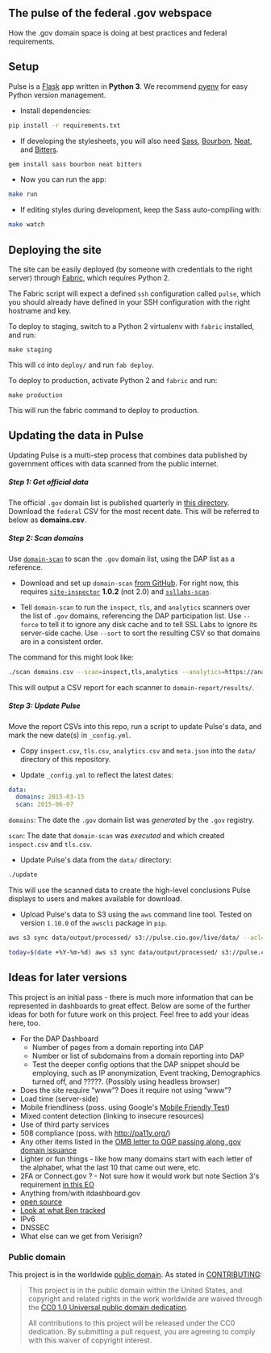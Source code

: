 ## The pulse of the federal .gov webspace

How the .gov domain space is doing at best practices and federal requirements.

## Setup

Pulse is a [Flask](http://flask.pocoo.org/) app written in **Python 3**. We recommend [pyenv](https://github.com/yyuu/pyenv) for easy Python version management.

* Install dependencies:

```bash
pip install -r requirements.txt
```

* If developing the stylesheets, you will also need [Sass](http://sass-lang.com/), [Bourbon](http://bourbon.io/), [Neat](http://neat.bourbon.io/), and [Bitters](http://bitters.bourbon.io/).

```bash
gem install sass bourbon neat bitters
```

* Now you can run the app:

```bash
make run
```

* If editing styles during development, keep the Sass auto-compiling with:

```bash
make watch
```

## Deploying the site

The site can be easily deployed (by someone with credentials to the right server) through [Fabric](https://github.com/fabric/fabric), which requires Python 2.

The Fabric script will expect a defined `ssh` configuration called `pulse`, which you should already have defined in your SSH configuration with the right hostname and key.

To deploy to staging, switch to a Python 2 virtualenv with `fabric` installed, and run:

```
make staging
```

This will `cd` into `deploy/` and run `fab deploy`.

To deploy to production, activate Python 2 and `fabric` and run:

```
make production
```

This will run the fabric command to deploy to production.

## Updating the data in Pulse

Updating Pulse is a multi-step process that combines data published by government offices with data scanned from the public internet.

##### Step 1: Get official data

The official `.gov` domain list is published quarterly in [this directory](https://github.com/GSA/data/tree/gh-pages/dotgov-domains). Download the `federal` CSV for the most recent date. This will be referred to below as **domains.csv**.

##### Step 2: Scan domains

Use [`domain-scan`](https://github.com/18F/domain-scan) to scan the `.gov` domain list, using the DAP list as a reference.

* Download and set up `domain-scan` [from GitHub](https://github.com/18F/domain-scan). For right now, this requires [`site-inspector`](https://rubygems.org/gems/site-inspector) **1.0.2** (not 2.0) and [`ssllabs-scan`](https://github.com/ssllabs/ssllabs-scan).

* Tell `domain-scan` to run the `inspect`, `tls`, and `analytics` scanners over the list of `.gov` domains, referencing the DAP participation list. Use `--force` to tell it to ignore any disk cache and to tell SSL Labs to ignore its server-side cache. Use `--sort` to sort the resulting CSV so that domains are in a consistent order.

The command for this might look like:

```bash
./scan domains.csv --scan=inspect,tls,analytics --analytics=https://analytics.usa.gov/data/live/second-level-domains.csv --output=domain-report --debug --force --sort
```

This will output a CSV report for each scanner to `domain-report/results/`.

##### Step 3: Update Pulse

Move the report CSVs into this repo, run a script to update Pulse's data, and mark the new date(s) in `_config.yml`.

* Copy `inspect.csv`, `tls.csv`, `analytics.csv` and `meta.json` into the `data/` directory of this repository.

* Update `_config.yml` to reflect the latest dates:

```yaml
data:
  domains: 2015-03-15
  scan: 2015-06-07
```

`domains`: The date the `.gov` domain list was *generated* by the `.gov` registry.

`scan`: The date that `domain-scan` was *executed* and which created `inspect.csv` and `tls.csv`.

* Update Pulse's data from the `data/` directory:

```bash
./update
```

This will use the scanned data to create the high-level conclusions Pulse displays to users and makes available for download.

* Upload Pulse's data to S3 using the `aws` command line tool. Tested on version `1.10.0` of the `awscli` package in `pip`.

```bash
aws s3 sync data/output/processed/ s3://pulse.cio.gov/live/data/ --acl=public-read

today=$(date +%Y-%m-%d) aws s3 sync data/output/processed/ s3://pulse.cio.gov/$today/data/ --acl=public-read
```


## Ideas for later versions

This project is an initial pass - there is much more information that can be represented in dashboards to great effect.  Below are some of the further ideas for both for future work on this project.  Feel free to add your ideas here, too.

* For the DAP Dashboard
  * Number of pages from a domain reporting into DAP
  * Number or list of subdomains from a domain reporting into DAP
  * Test the deeper config options that the DAP snippet should be employing, such as IP anonymization, Event tracking, Demographics turned off, and ?????.  (Possibly using headless browser)
* Does the site require “www”? Does it require not using “www”?
* Load time (server-side)
* Mobile friendliness (poss. using Google's [Mobile Friendly Test](http://www.nextgov.com/mobile/2015/04/here-are-agency-websites-google-doesnt-think-are-mobile-friendly/110812/?oref=ng-relatedstories))
* Mixed content detection (linking to insecure resources)
* Use of third party services
* 508 compliance (poss. with http://pa11y.org/)
* Any other items listed in the [OMB letter to OGP passing along .gov domain issuance](https://www.whitehouse.gov/sites/default/files/omb/egov/memo/policies-for-dot-gov-domain-issuance-for-federal-agency-public-websites.pdf)
* Lighter or fun things - like how many domains start with each letter of the alphabet, what the last 10 that came out were, etc.
* 2FA or Connect.gov ?  - Not sure how it would work but note Section 3's requirement [in this EO](https://www.whitehouse.gov/the-press-office/2014/10/17/executive-order-improving-security-consumer-financial-transactions)
* Anything from/with itdashboard.gov
* [open source](https://github.com/18F/pulse/issues/204)
* [Look at what Ben tracked](http://ben.balter.com/2011/09/07/analysis-of-federal-executive-domains/)
* IPv6
* DNSSEC
* What else can we get from Verisign?


### Public domain

This project is in the worldwide [public domain](LICENSE.md). As stated in [CONTRIBUTING](CONTRIBUTING.md):

> This project is in the public domain within the United States, and copyright and related rights in the work worldwide are waived through the [CC0 1.0 Universal public domain dedication](https://creativecommons.org/publicdomain/zero/1.0/).
>
> All contributions to this project will be released under the CC0 dedication. By submitting a pull request, you are agreeing to comply with this waiver of copyright interest.
